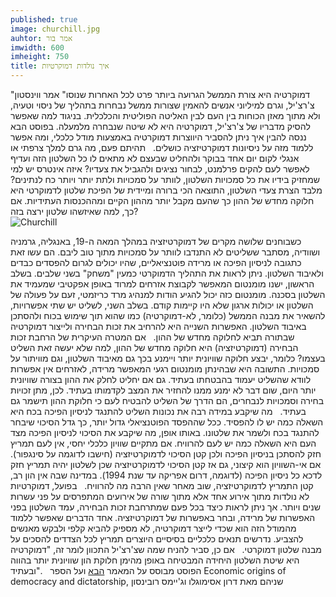 ```yaml
---
published: true
image: churchill.jpg
auhtor: אמר בור
imwidth: 600
imheight: 750
title: איך נולדות דמוקרטיות
---
```


"דמוקרטיה היא צורת הממשל הגרועה ביותר פרט לכל האחרות שנוסו" אמר ווינסטון צ'רצ'יל, וגרם למיליוני אנשים להאמין שצורות ממשל נבחרות בתהליך של ניסוי וטעיה, ולא מתוך מאזן הכוחות בין העם לבין האליטה הפוליטית והכלכלית. בניגוד למה שאפשר להסיק מדבריו של צ'רצ'יל, דמוקרטיה היא לא שיטה שנבחרה מלמעלה. בפוסט הבא ננסה להבין איך ניתן להסביר היווצרות דמוקרטיה באמצעות מודל כלכלי, ומה אפשר ללמוד מזה על ניסיונות דמוקרטיזציה כושלים. <!--more-->
‫ ‬ 
תהיתם פעם, מה גרם למלך צרפתי או אנגלי לקום יום אחד בבוקר ולהחליט שבעצם לא מתאים לו כל השלטון הזה ועדיף לאפשר לעם להקים פרלמנט, לבחור נציגים ולהגביל את צעדיו? איזה אינטרס יש למי שמחזיק בידיו את כל סמכויות השלטון, לוותר על סמכויות ולתת יותר ויותר כח לנתינים? מלבד הצרת צעדי השלטון, התוצאה הכי ברורה ומיידית של הפיכת שלטון לדמוקרטי היא חלוקה מחדש של ההון כך שהעם מקבל יותר מההון הקיים ומההכנסות העתידיות. אם כך, למה שאיזשהו שלטון ירצה בזה?
‫  
![Churchill]({{site.baseurl}}/_posts/churchill.jpg)
 
כשבוחנים שלושה מקרים של דמוקרטיזציה במהלך המאה ה-19, באנגליה, גרמניה ושוודיה, מסתבר ששליטים לא התנדבו לוותר על סמכויות מתוך טוב ליבם. הם עשו זאת כתגובה לניסיון הפיכה או מרידה פוטנציאליים, שהיו יכולים לגרום להפסדים כבדים ולאיבוד השלטון. ניתן לראות את התהליך הדמוקרטי כמעין "משחק" בשני שלבים. בשלב הראשון, ישנו מומנטום המאפשר לקבוצת אזרחים למרוד באופן אפקטיבי שמעמיד את השלטון בסכנה. מומנטום כזה יכול להגיע הודות למנהיג מרד כריזמטי, זעם על פעולה של השלטון או יכולות ארגון שלא היו קיימות קודם. בשלב השני, לשליט יש שתי אפשרויות, להשאיר את מבנה הממשל (כלומר, לא-דמוקרטיה) כמו שהוא תוך שימוש בכוח ולהסתכן באיבוד השלטון. האפשרות השנייה היא להרחיב את זכות הבחירה ולייצור דמוקרטיה שבתורה תביא לחלוקה מחדש של ההון.
‫ ‬ 
אם המטרה העיקרית של הרחבת זכות הבחירה (דמוקרטיזציה) היא חלוקה מחדש של ההון, למה שלא יעשה זאת השליט בעצמו? כלומר, יבצע חלוקה שוויונית יותר ויימנע בכך גם מאיבוד השלטון, וגם מוויתור על סמכויות. התשובה היא שבהינתן מומנטום רגעי המאפשר מרידה, לאזרחים אין אפשרות לוודא שהשליט יעמוד בהבטחתו בעתיד. גם אם יחליט לחלק את ההון בצורה שוויונית יותר היום, שום דבר לא ימנע ממנו להחזיר את המצב לקדמותו בעתיד. לכן, מתן זכויות בחירה וסמכויות לנבחרים, הם הדרך של השליט להבטיח לעם כי חלוקת ההון תישמר גם בעתיד.
‫ ‬ 
מה שיקבע במידה רבה את נכונות השליט להתנגד לניסיון הפיכה בכח היא השאלה כמה יש לו להפסיד. ככל שההפסד הפוטנציאלי גדול יותר, כך גדל הסיכוי שיבחר להתנגד בכח ולשמר את שלטונו. באותו אופן, מה שיקבע את הסיכוי לניסיון הפיכה מצד העם היא השאלה כמה יש לעם להרוויח. אם מתקיים שוויון כלכלי יחסי, אין לעם תמריץ חזק להסתכן בניסיון הפיכה ולכן קטן הסיכוי לדמוקרטיזציה (חישבו לדוגמה על סינגפור). אם אי-השוויון הוא קיצוני, גם אז קטן הסיכוי לדמוקרטיזציה שכן לשלטון יהיה תמריץ חזק לדכא כל ניסיון הפיכה (לדוגמה, דרום אפריקה עד שנת 1994). במדינה שבה אין הון רב, קטן התמריץ לדמוקרטיזציה, שוב מאחר שאין הרבה מה להרוויח.
‫ ‬ 
בפועל, דמוקרטיות לא נולדות מתוך אירוע אחד אלא מתוך שורה של אירועים המתפרסים על פני עשרות שנים ויותר. אך ניתן לראות כיצד בכל פעם שמתרחבת זכות הבחירה, עמד השלטון בפני האפשרות של מרידה, ובחר באפשרות של דמוקרטיזציה. אחד הדברים שאפשר ללמוד מהמודל הזה הוא שכדי לייצר דמוקרטיה, לא מספיק להביא קלפי ולבקש מאנשים להצביע. נדרשים תנאים כלכליים בסיסיים היוצרים תמריץ לכל הצדדים להסכים על מבנה שלטון דמוקרטי.
‫ ‬ 
אם כן, סביר להניח שמה שצ'רצ'יל התכוון לומר זה, "דמוקרטיה היא שיטת השלטון היחידה המבטיחה באופן מהימן חלוקת הון שוויונית יותר בהווה ובעתיד".
‪ ‬ 
הפוסט מבוסס על המאמר [הבא](‪https://scholar.harvard.edu/jrobinson/files/jr_west.pdf‬) ועל הספר ‪Economic origins of democracy and dictatorship‬, שניהם מאת דרון אסימוגלו וג'יימס רובינסון
